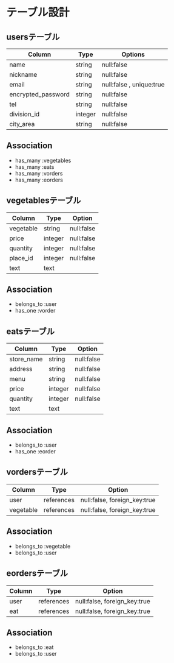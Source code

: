 # テーブル設計

## usersテーブル

| Column              | Type              | Options                  |
| ------------------- | ----------------- | ------------------------ |
| name                | string            | null:false               |
| nickname            | string            | null:false               |
| email               | string            | null:false , unique:true |
| encrypted_password  | string            | null:false               |
| tel                 | string            | null:false               |
| division_id         | integer           | null:false               |
| city_area           | string            | null:false               |

## Association

- has_many :vegetables
- has_many :eats
- has_many :vorders
- has_many :eorders

## vegetablesテーブル

| Column             | Type              | Option                       |
| ------------------ | ----------------- | ---------------------------- |
| vegetable          | string            | null:false                   |
| price              | integer           | null:false                   |
| quantity           | integer           | null:false                   |
| place_id           | integer           | null:false                   |
| text               | text              |                              |

## Association

- belongs_to :user
- has_one :vorder

## eatsテーブル

| Column             | Type              | Option                       |
| ------------------ | ----------------- | ---------------------------- |
| store_name         | string            | null:false                   |
| address            | string            | null:false                   |
| menu               | string            | null:false                   |
| price              | integer           | null:false                   |
| quantity           | integer           | null:false                   |
| text               | text              |                              |

## Association

- belongs_to :user
- has_one :eorder

## vordersテーブル

| Column             | Type              | Option                       |
| ------------------ | ----------------- | ---------------------------- |
| user               | references        | null:false, foreign_key:true |
| vegetable          | references        | null:false, foreign_key:true |

## Association

- belongs_to :vegetable
- belongs_to :user

## eordersテーブル

| Column             | Type              | Option                       |
| ------------------ | ----------------- | ---------------------------- |
| user               | references        | null:false, foreign_key:true |
| eat                | references        | null:false, foreign_key:true |

## Association

- belongs_to :eat
- belongs_to :user